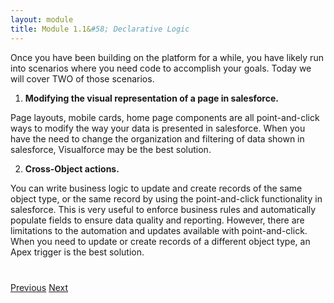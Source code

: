 ```yaml
---
layout: module
title: Module 1.1&#58; Declarative Logic
---
```


Once you have been building on the platform for a while, you have likely run into scenarios where you need code to accomplish your goals. Today we will cover TWO of those scenarios. 

1) **Modifying the visual representation of a page in salesforce.** 

Page layouts, mobile cards, home page components are all point-and-click ways to modify the way your data is presented in salesforce. When you have the need to change the organization and filtering of data shown in salesforce, Visualforce may be the best solution. 

2) **Cross-Object actions.** 

You can write business logic to update and create records of the same object type, or the same record by using the point-and-click functionality in salesforce. This is very useful to enforce business rules and automatically populate fields to ensure data quality and reporting. However, there are limitations to the automation and updates available with point-and-click. When you need to update or create records of a different object type, an Apex trigger is the best solution. 


<div class="row" style="margin-top:40px;">
<div class="col-sm-12">
<a href="1.1-declarative-logic.html" class="btn btn-default"><i class="glyphicon glyphicon-chevron-left"></i> Previous</a>
<a href="2-where-do-i-write-code.html" class="btn btn-default pull-right">Next <i class="glyphicon glyphicon-chevron-right"></i></a>
</div>
</div>
